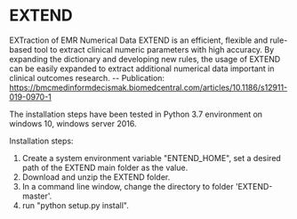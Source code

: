 # EXTEND
EXTraction of EMR Numerical Data
EXTEND is an efficient, flexible and rule-based tool to extract clinical numeric parameters with high accuracy. By expanding the dictionary and developing new rules, the usage of EXTEND can be easily expanded to extract additional numerical data important in clinical outcomes research. --
Publication: https://bmcmedinformdecismak.biomedcentral.com/articles/10.1186/s12911-019-0970-1

The installation steps have been tested in Python 3.7 environment on windows 10, windows server 2016. 

Installation steps:
1. Create a system environment variable "ENTEND_HOME", set a desired path of the EXTEND main folder as the value.
2. Download and unzip the EXTEND folder.
3. In a command line window, change the directory to folder 'EXTEND-master'.
4. run "python setup.py install".
